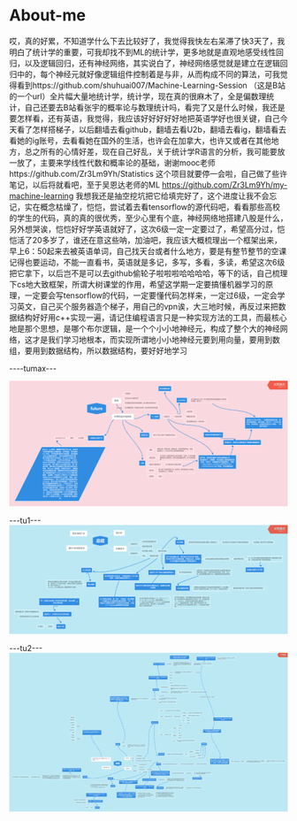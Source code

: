 # About-me
哎，真的好累，不知道学什么下去比较好了，我觉得我快左右呆滞了快3天了，我明白了统计学的重要，可我却找不到ML的统计学，更多地就是直观地感受线性回归，以及逻辑回归，还有神经网络，其实说白了，神经网络感觉就是建立在逻辑回归中的，每个神经元就好像逻辑组件控制着是与非，从而构成不同的算法，可我觉得看到https://github.com/shuhuai007/Machine-Learning-Session （这是B站的一个url）全片幅大量地统计学，统计学，现在真的很麻木了，全是偏数理统计，自己还要去B站看张宇的概率论与数理统计吗，看完了又是什么时候，我还是要怎样看，还有英语，我觉得，我应该好好好好好地把英语学好也很关键，自己今天看了怎样搭梯子，以后翻墙去看github，翻墙去看U2b，翻墙去看ig，翻墙看去看她的ig账号，去看看她在国外的生活，也许会在加拿大，也许又或者在其他地方，总之所有的心情好差，现在自己好乱，关于统计学R语言的分析，我可能要放一放了，主要来学线性代数和概率论的基础，谢谢mooc老师https://github.com/Zr3Lm9Yh/Statistics 这个项目就要停一会啦，自己做了些许笔记，以后将就看吧，至于吴恩达老师的ML https://github.com/Zr3Lm9Yh/my-machine-learning 我想我还是抽空挖坑把它给填完好了，这个进度让我不会忘记，实在概念枯燥了，恺恺，尝试着去看tensorflow的源代码吧，看看那些高校的学生的代码，真的真的很优秀，至少心里有个底，神经网络地搭建八股是什么，另外想哭诶，恺恺好好学英语就好了，这次6级一定一定要过了，希望高分过，恺恺活了20多岁了，谁还在意这些呐，加油吧，我应该大概梳理出一个框架出来，早上6：50起来去被英语单词，自己找天台或者什么地方，要是有整节整节的空课记得也要运动，不能一直看书，英语就是多记，多写，多看，多读，希望这次6级把它拿下，以后岂不是可以去github偷轮子啦啦啦哈哈哈哈，等下的话，自己梳理下cs地大致框架，所谓大树课堂的作用，希望这学期一定要搞懂机器学习的原理，一定要会写tensorflow的代码，一定要懂代码怎样来，一定过6级，一定会学习英文，自己买个服务器造个梯子，用自己的vpn诶，大三地时候，再反过来把数据结构好好用c++实现一遍，请记住编程语言只是一种实现方法的工具，而最核心地是那个思想，是哪个布尔逻辑，是一个个小小地神经元，构成了整个大的神经网络，这才是我们学习地根本，而实现所谓地小小地神经元要到用向量，要用到数组，要用到数据结构，所以数据结构，要好好地学习

----tumax---

![ad](https://github.com/Zr3Lm9Yh/About-me/blob/master/%E5%B8%8C%E6%9C%9B%E9%82%A3%E6%97%B6%E7%9A%84%E6%88%91.png)



---tu1---
![ad](https://github.com/Zr3Lm9Yh/About-me/blob/master/%E6%85%A2%E6%85%A2%E6%80%BB%E7%BB%931.png)



---tu2---
![ad](https://github.com/Zr3Lm9Yh/About-me/blob/master/%E6%85%A2%E6%85%A2%E6%80%BB%E7%BB%932.png)

